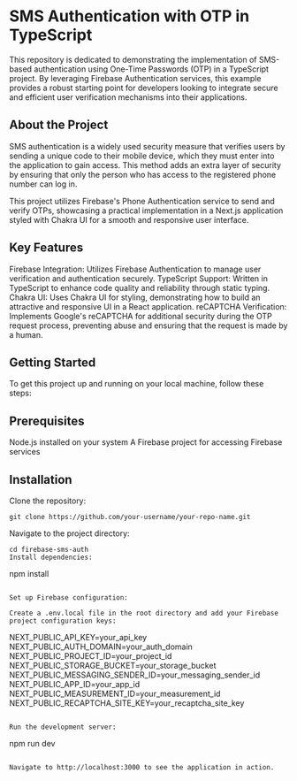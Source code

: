 # SMS Authentication with OTP in TypeScript

This repository is dedicated to demonstrating the implementation of SMS-based authentication using One-Time Passwords (OTP) in a TypeScript project. By leveraging Firebase Authentication services, this example provides a robust starting point for developers looking to integrate secure and efficient user verification mechanisms into their applications.

## About the Project

SMS authentication is a widely used security measure that verifies users by sending a unique code to their mobile device, which they must enter into the application to gain access. This method adds an extra layer of security by ensuring that only the person who has access to the registered phone number can log in.

This project utilizes Firebase's Phone Authentication service to send and verify OTPs, showcasing a practical implementation in a Next.js application styled with Chakra UI for a smooth and responsive user interface.

## Key Features

Firebase Integration: Utilizes Firebase Authentication to manage user verification and authentication securely.
TypeScript Support: Written in TypeScript to enhance code quality and reliability through static typing.
Chakra UI: Uses Chakra UI for styling, demonstrating how to build an attractive and responsive UI in a React application.
reCAPTCHA Verification: Implements Google's reCAPTCHA for additional security during the OTP request process, preventing abuse and ensuring that the request is made by a human.

## Getting Started

To get this project up and running on your local machine, follow these steps:

## Prerequisites

Node.js installed on your system
A Firebase project for accessing Firebase services

## Installation

Clone the repository:
```
git clone https://github.com/your-username/your-repo-name.git
```

Navigate to the project directory:

```
cd firebase-sms-auth
Install dependencies:

```
npm install
```

Set up Firebase configuration:

Create a .env.local file in the root directory and add your Firebase project configuration keys:

```
NEXT_PUBLIC_API_KEY=your_api_key
NEXT_PUBLIC_AUTH_DOMAIN=your_auth_domain
NEXT_PUBLIC_PROJECT_ID=your_project_id
NEXT_PUBLIC_STORAGE_BUCKET=your_storage_bucket
NEXT_PUBLIC_MESSAGING_SENDER_ID=your_messaging_sender_id
NEXT_PUBLIC_APP_ID=your_app_id
NEXT_PUBLIC_MEASUREMENT_ID=your_measurement_id
NEXT_PUBLIC_RECAPTCHA_SITE_KEY=your_recaptcha_site_key
```

Run the development server:

```
npm run dev
```

Navigate to http://localhost:3000 to see the application in action.
